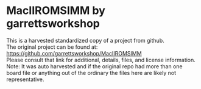 
# MacIIROMSIMM by garrettsworkshop  
This is a harvested standardized copy of a project from github.  
The original project can be found at:  
https://github.com/garrettsworkshop/MacIIROMSIMM  
Please consult that link for additional, details, files, and license information.  
Note: It was auto harvested and if the original repo had more than one board file or anything out of the ordinary the files here are likely not representative.  
    